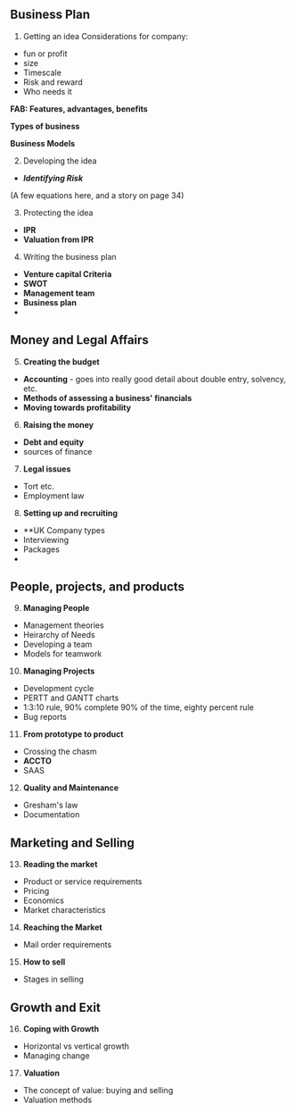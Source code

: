## Business Plan

1. Getting an idea
Considerations for company:
- fun or profit
- size
- Timescale
- Risk and reward
- Who needs it

**FAB: Features, advantages, benefits**

**Types of business**

**Business Models**

2. Developing the idea

- ***Identifying Risk***

(A few equations here, and a story on page 34)

3. Protecting the idea

- **IPR**
- **Valuation from IPR**

4. Writing the business plan

- **Venture capital Criteria**
- **SWOT**
- **Management team**
- **Business plan**
- 


## Money and Legal Affairs

5. **Creating the budget**
- **Accounting** - goes into really good detail about double entry, solvency, etc.
- **Methods of assessing a business' financials**
- **Moving towards profitability**

6. **Raising the money**

- **Debt and equity**
- sources of finance

7. **Legal issues**
- Tort etc.
- Employment law

8. **Setting up and recruiting**
- **UK Company types
- Interviewing
- Packages
- 

## **People, projects, and products**

9. **Managing People**

- Management theories
- Heirarchy of Needs
- Developing a team
- Models for teamwork

10. **Managing Projects**

- Development cycle
- PERTT and GANTT charts
- 1:3:10 rule, 90% complete 90% of the time, eighty percent rule
- Bug reports

11. **From prototype to product**

- Crossing the chasm
- **ACCTO**
- SAAS

12. **Quality and Maintenance**

- Gresham's law
- Documentation


## **Marketing and Selling**

13. **Reading the market**

- Product or service requirements
- Pricing
- Economics
- Market characteristics

14. **Reaching the Market**

- Mail order requirements

15. **How to sell**

- Stages in selling



## **Growth and Exit**


16. **Coping with Growth**
- Horizontal vs vertical growth
- Managing change

17. **Valuation**

- The concept of value: buying and selling
- Valuation methods